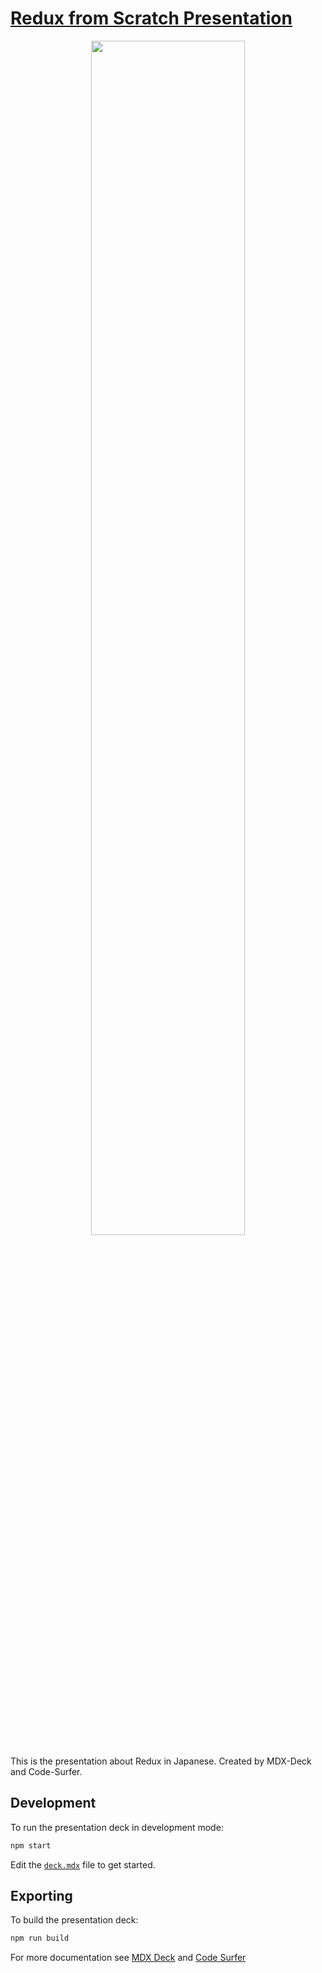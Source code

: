 # [Redux from Scratch Presentation](https://redux-from-scratch.netlify.com/)

<p align="center">
<img width="70%" src="https://user-images.githubusercontent.com/19145527/68013853-5bcc7080-fcd1-11e9-80f7-9142a8a38d76.gif">
</p>
This is the presentation about Redux in Japanese. Created by MDX-Deck and Code-Surfer.

## Development

To run the presentation deck in development mode:

```sh
npm start
```

Edit the [`deck.mdx`](deck.mdx) file to get started.

## Exporting

To build the presentation deck:

```sh
npm run build
```

For more documentation see [MDX Deck](https://github.com/jxnblk/mdx-deck) and [Code Surfer](https://codesufer.pomb.us/)

